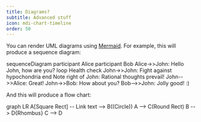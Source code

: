 ```yaml
---
title: Diagrams?
subtitle: Advanced stuff
icon: mdi-chart-timeline
order: 50
---
```


You can render UML diagrams using [Mermaid](https://mermaidjs.github.io/). For example, this will produce a sequence diagram:
 
<mermaid>
sequenceDiagram
    participant Alice
    participant Bob
    Alice->>John: Hello John, how are you?
    loop Health check
        John->>John: Fight against hypochondria
    end
    Note right of John: Rational thoughts prevail!
    John-->>Alice: Great!
    John->>Bob: How about you?
    Bob-->>John: Jolly good! :)
</mermaid>

And this will produce a flow chart:

<mermaid>
graph LR
A[Square Rect] -- Link text --> B((Circle))
A --> C(Round Rect)
B --> D{Rhombus}
C --> D
</mermaid>
